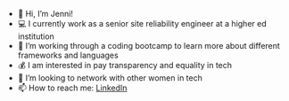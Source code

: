 - 👋 Hi, I’m Jenni!
- 💻 I currently work as a senior site reliability engineer at a higher ed institution
- 🌱 I’m working through a coding bootcamp to learn more about different frameworks and languages
- 💰 I am interested in pay transparency and equality in tech
- 💞️ I’m looking to network with other women in tech
- 📫 How to reach me: [LinkedIn](https://linkedin.com/in/jennihartman)

<!---
jenniwritescode/jenniwritescode is a ✨ special ✨ repository because its `README.md` (this file) appears on your GitHub profile.
You can click the Preview link to take a look at your changes.
--->
